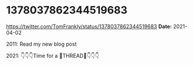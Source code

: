 # 1378037862344519683
https://twitter.com/TomFrankly/status/1378037862344519683
**Date:** 2021-04-02

2011: Read my new blog post

2021: 👇👇👇Time for a 🧵THREAD🧵👇👇👇
